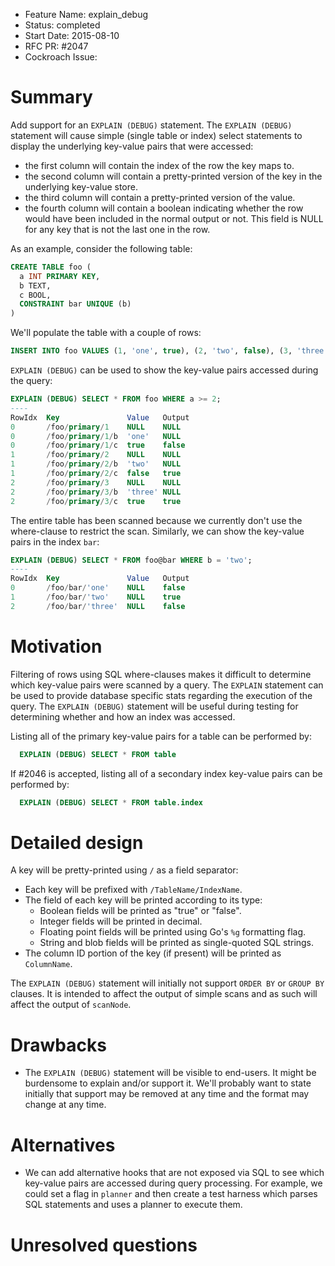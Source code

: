 - Feature Name: explain_debug
- Status: completed
- Start Date: 2015-08-10
- RFC PR: #2047
- Cockroach Issue:

# Summary

Add support for an `EXPLAIN (DEBUG)` statement. The `EXPLAIN (DEBUG)` statement
will cause simple (single table or index) select statements to display the
underlying key-value pairs that were accessed:

* the first column will contain the index of the row the key maps to.
* the second column will contain a pretty-printed version of the key in the
  underlying key-value store.
* the third column will contain a pretty-printed version of the value.
* the fourth column will contain a boolean indicating whether the row would
  have been included in the normal output or not. This field is NULL for any
  key that is not the last one in the row.

As an example, consider the following table:

```sql
CREATE TABLE foo (
  a INT PRIMARY KEY,
  b TEXT,
  c BOOL,
  CONSTRAINT bar UNIQUE (b)
)
```

We'll populate the table with a couple of rows:

```sql
INSERT INTO foo VALUES (1, 'one', true), (2, 'two', false), (3, 'three', true)
```

`EXPLAIN (DEBUG)` can be used to show the key-value pairs accessed during the
query:

```sql
EXPLAIN (DEBUG) SELECT * FROM foo WHERE a >= 2;
----
RowIdx  Key               Value   Output
0       /foo/primary/1    NULL    NULL
0       /foo/primary/1/b  'one'   NULL
0       /foo/primary/1/c  true    false
1       /foo/primary/2    NULL    NULL
1       /foo/primary/2/b  'two'   NULL
1       /foo/primary/2/c  false   true
2       /foo/primary/3    NULL    NULL
2       /foo/primary/3/b  'three' NULL
2       /foo/primary/3/c  true    true
```

The entire table has been scanned because we currently don't use the
where-clause to restrict the scan. Similarly, we can show the key-value pairs
in the index `bar`:

```sql
EXPLAIN (DEBUG) SELECT * FROM foo@bar WHERE b = 'two';
----
RowIdx  Key               Value   Output
0       /foo/bar/'one'    NULL    false
1       /foo/bar/'two'    NULL    true
2       /foo/bar/'three'  NULL    false
```

# Motivation

Filtering of rows using SQL where-clauses makes it difficult to determine which
key-value pairs were scanned by a query. The `EXPLAIN` statement can be used to
provide database specific stats regarding the execution of the query. The
`EXPLAIN (DEBUG)` statement will be useful during testing for determining
whether and how an index was accessed.

Listing all of the primary key-value pairs for a table can be performed by:

```sql
  EXPLAIN (DEBUG) SELECT * FROM table
```

If #2046 is accepted, listing all of a secondary index key-value pairs can be
performed by:

```sql
  EXPLAIN (DEBUG) SELECT * FROM table.index
```

# Detailed design

A key will be pretty-printed using `/` as a field separator:

* Each key will be prefixed with `/TableName/IndexName`.
* The field of each key will be printed according to its type:
  - Boolean fields will be printed as "true" or "false".
  - Integer fields will be printed in decimal.
  - Floating point fields will be printed using Go's `%g` formatting flag.
  - String and blob fields will be printed as single-quoted SQL strings.
* The column ID portion of the key (if present) will be printed as
  `ColumnName`.

The `EXPLAIN (DEBUG)` statement will initially not support `ORDER BY` or `GROUP
BY` clauses. It is intended to affect the output of simple scans and as such
will affect the output of `scanNode`.

# Drawbacks

* The `EXPLAIN (DEBUG)` statement will be visible to end-users. It might be
  burdensome to explain and/or support it. We'll probably want to state
  initially that support may be removed at any time and the format may change
  at any time.

# Alternatives

* We can add alternative hooks that are not exposed via SQL to see which
  key-value pairs are accessed during query processing. For example, we could
  set a flag in `planner` and then create a test harness which parses SQL
  statements and uses a planner to execute them.

# Unresolved questions
